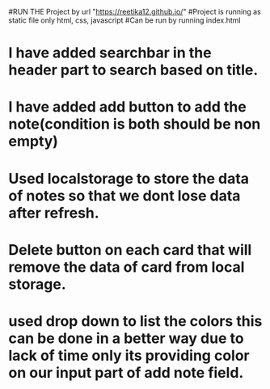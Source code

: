 #RUN THE Project by url "https://reetika12.github.io/"
#Project is running as static file only html, css, javascript
#Can be run by running index.html
# I have added searchbar in the header part  to search based on title.
# I have added add button to add the note(condition is both should be non empty)
# Used localstorage to store the data of notes so that we dont lose data after refresh.
# Delete button on each card that will remove the data of card from local storage.
# used drop down to list the colors this can be done in a better way due to lack of time only its providing color on our input part of add note field.


